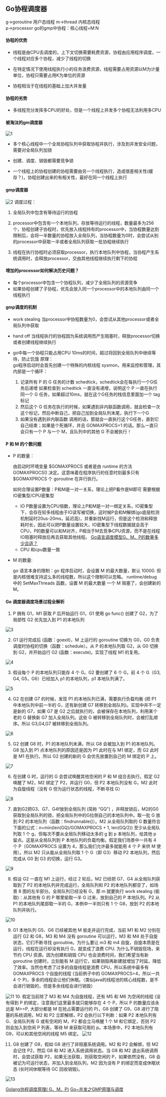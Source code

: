 ## Go协程调度器

g->goroutine   用户态线程
m->thread 内核态线程  
p->processor
go的gmp中协程：核心线程=M:N

#### 协程的优势

* 线程是由CPU去调度的，上下文切换需要耗费资源，协程由应用程序调度，一个线程对应多个协程，减少了线程的切换

* 在特定情况下使用线程执行小的任务浪费资源，线程需要占用资源以M为计量单位，协程只需要占用K为单位的资源

* 协程相当于在线程的基础上加大并发量

#### 协程的劣势

* 多线程充分发挥多CPU的好处，但是一个线程上并发多个协程无法利用多CPU

#### 被淘汰的gm调度器

<img src="./image/1.jpg" alt="1" />

* 多个核心线程中一个全局协程队列中获取协程并执行，涉及到并发安全问题，需要对全局队列加锁

* 创建、调度、销毁都需要竞争锁

* 一个线程上的协程创建的协程需要由另一个线程执行，造成很差相关性(缓存？)，协程创建出来的有相关性，最好在同一个线程上执行

#### gmp调度器

<img src="./image/2.jpg" alt="2" />
调度过程：

1. 全局队列中包含有等待运行的协程

2. processor中包含有一个本地队列，存放等待运行的线程，数量最多为256个，协程创建子协程时，优先放入线程持有的processor中，当协程数量达到限制后，会将一半数量的协程放入全局队列，当协程数量为0时，会尝试从别的processor中获取一半或者全局队列获取一批协程继续执行

3. 线程在执行协程时必须获取processor，执行本地队列中协程，当协程产生系统调用时，会释放processor，交由其他线程继续执行剩下的协程

#### 增加的processor如何解决历史问题？

* 每个processor中包含一个协程队列，减少了全局队列的资源竞争
* 如果协程创建了子协程，优先会放入同一个processor中的本地队列由同一个线程执行

#### gmp调度的机制

* work stealing
当processor中协程数量为0，会尝试从其他processor或者全局队列中获取
* hand off
当线程执行的协程因为系统调用而产生阻塞时，释放processor切换或者创建线程继续执行
* go中每一个协程只能占用CPU 10ms的时间，超过将回到全局队列中继续等待，防止饥饿
原理：  
    go程序启动时会首先创建一个特殊的内核线程 sysmon，用来监控和管理，其内部是一个循环：

    1. 记录所有 P 的 G 任务的计数 schedtick，schedtick会在每执行一个G任务后递增
        如果检查到 schedtick 一直没有递增，说明这个 P 一直在执行同一个 G 任务，如果超过10ms，就在这个G任务的栈信息里面加一个 tag 标记
    2. 然后这个 G 任务在执行的时候，如果遇到非内联函数调用，就会检查一次这个标记，然后中断自己，把自己加到全局队列末尾，执行下一个G
    3. 如果没有遇到非内联函数 调用的话，那就会一直执行这个G任务，直到它自己结束；如果是个死循环，并且 GOMAXPROCS=1 的话。那么一直只会只有一个 P 与一个 M，且队列中的其他 G 不会被执行！

#### P 和 M 的个数问题

* P 的数量：

    由启动时环境变量 $GOMAXPROCS 或者是由 runtime 的方法 GOMAXPROCS() 决定。这意味着在程序执行的任意时刻最多只有 $GOMAXPROCS 个 goroutine 在并行执行。

    如何合理设置P数量：P和M是一对一关系，理论上把P看作是M即可
    需要根据IO密集型/CPU密集型
    * IO
    P数量设置为CPU倍数，理论上P和M是一对一绑定关系，IO密集型下，会存在较多线程由于IO读写被切换，这时候P会和M解绑(go底层检测机制延时20us-20ms，延迟高)，并重新找M运行，但是这个检测和释放耗时长，因此可以把P数量设置较大，IO密集型下线程数据就会高于CPU，P的数量可以和M对齐，P相当于M去竞争CPU资源，而不是在线程IO阻塞时释放后再去获取其他线程。
    [Go语言调度模型G、M、P的数量多少合适？](https://www.jianshu.com/p/1a50330adf1b)
    * CPU
    和cpu数量一致

* M 的数量:

    go 语言本身的限制：go 程序启动时，会设置 M 的最大数量，默认 10000. 但是内核很难支持这么多的线程数，所以这个限制可以忽略。
    runtime/debug 中的 SetMaxThreads 函数，设置 M 的最大数量
    一个 M 阻塞了，会创建新的 M。

#### Go 调度器调度场景过程全解析

1. P 拥有 G1，M1 获取 P 后开始运行 G1，G1 使用 go func() 创建了 G2，为了局部性 G2 优先加入到 P1 的本地队列
<img src="./image/3.jpg" alt="3" />

2. G1 运行完成后 (函数：goexit)，M 上运行的 goroutine 切换为 G0，G0 负责调度时协程的切换（函数：schedule）。从 P 的本地队列取 G2，从 G0 切换到 G2，并开始运行 G2 (函数：execute)。实现了线程 M1 的复用。
<img src="./image/4.jpg" alt="4" />

3. 假设每个 P 的本地队列只能存 4 个 G。G2 要创建了 6 个 G，前 4 个 G（G3, G4, G5，G6）已经加入 p1 的本地队列，p1 本地队列满了。
<img src="./image/5.jpg" alt="5" />

4. G2 在创建 G7 的时候，发现 P1 的本地队列已满，需要执行负载均衡 (把 P1 中本地队列中前一半的 G，还有新创建 G7 转移到全局队列)。实现中并不一定是新的 G7，如果 G7 是 G2 之后就执行的，会被保存在本地队列，利用某个老的 G 替换新 G7 加入全局队列。这些 G 被转移到全局队列时，会被打乱顺序。所以 G3,G4,G7 被转移到全局队列。
<img src="./image/6.jpg" alt="6" />

5. G2 创建 G8 时，P1 的本地队列未满，所以 G8 会被加入到 P1 的本地队列。G8 加入到 P1 点本地队列的原因还是因为 P1 此时在与 M1 绑定，而 G2 此时是 M1 在执行。所以 G2 创建的新的 G 会优先放置到自己的 M 绑定的 P 上。
<img src="./image/7.jpg" alt="7" />

6. 在创建 G 时，运行的 G 会尝试唤醒其他空闲的 P 和 M 组合去执行。假定 G2 唤醒了 M2，M2 绑定了 P2，并运行 G0，但 P2 本地队列没有 G，M2 此时为自旋线程（没有 G 但为运行状态的线程，不断寻找 G）
<img src="./image/8.jpg" alt="8" />

7. 直到G2把G3、G7、G4f放到全局队列 (简称 “GQ”) ，并释放锁后，M2的G0获取到全局队列的锁，把全局队列中的G拉倒自己的本地队列中。取一批 G 放到 P2 的本地队列（函数：findrunnable()）。M2 从全局队列取的 G 数量符合下面的公式：n=min(len(GQ)/GOMAXPROCS + 1, len(GQ/2))
至少从全局队列取 1 个 g，但每次不要从全局队列移动太多的 g 到 p 本地队列，给其他 p 留点。这是从全局队列到 P 本地队列的负载均衡。假定我们场景中一共有 4 个 P（GOMAXPROCS 设置为 4，那么我们允许最多就能用 4 个 P 来供 M 使用）。所以 M2 只从能从全局队列取 1 个 G（即 G3）移动 P2 本地队列，然后完成从 G0 到 G3 的切换，运行 G3。
<img src="./image/9.jpg" alt="9" />

8. 假设 G2 一直在 M1 上运行，经过 2 轮后，M2 已经把 G7、G4 从全局队列获取到了 P2 的本地队列并完成运行，全局队列和 P2 的本地队列都空了，如场景 8 图的左半部分。全局队列已经没有 G，那 m 就要执行 work stealing (偷取)：从其他有 G 的 P 哪里偷取一半 G 过来，放到自己的 P 本地队列。P2 从 P1 的本地队列尾部取一半的 G，本例中一半则只有 1 个 G8，放到 P2 的本地队列并执行。
<img src="./image/10.jpg" alt="10" />

9. G1 本地队列 G5、G6 已经被其他 M 偷走并运行完成，当前 M1 和 M2 分别在运行 G2 和 G8，M3 和 M4 没有 goroutine 可以运行，M3 和 M4 处于自旋状态，它们不断寻找 goroutine。为什么要让 m3 和 m4 自旋，自旋本质是在运行，线程在运行却没有执行 G，就变成了浪费 CPU. 为什么不销毁现场，来节约 CPU 资源。因为创建和销毁 CPU 也会浪费时间，我们希望当有新 goroutine 创建时，立刻能有 M 运行它，如果销毁再新建就增加了时延，降低了效率。当然也考虑了过多的自旋线程是浪费 CPU，所以系统中最多有 GOMAXPROCS 个自旋的线程 (当前例子中的 GOMAXPROCS=4，所以一共 4 个 P)，多余的线程会让他们休眠。（类似java的线程池的核心线程数，是不会进行销毁的，但是多余线程会进行销毁）
<img src="./image/11.jpg" alt="11" />
10. 假定当前除了 M3 和 M4 为自旋线程，还有 M5 和 M6 为空闲的线程 (没有得到 P 的绑定，注意我们这里最多就只能够存在 4 个 P，所以 P 的数量应该永远是 M>=P, 大部分都是 M 在抢占需要运行的 P)，G8 创建了 G9，G8 进行了阻塞的系统调用，M2 和 P2 立即解绑，P2 会执行以下判断：如果 P2 本地队列有 G、全局队列有 G 或有空闲的 M，P2 都会立马唤醒 1 个 M 和它绑定，否则 P2 则会加入到空闲 P 列表，等待 M 来获取可用的 p。本场景中，P2 本地队列有 G9，可以和其他空闲的线程 M5 绑定。
<img src="./image/12.jpg" alt="12" />
 
11. G8 创建了 G9，假如 G8 进行了非阻塞系统调用。M2 和 P2 会解绑，但 M2 会记住 P2，然后 G8 和 M2 进入系统调用状态。当 G8 和 M2 退出系统调用时，会尝试获取 P2，如果无法获取，则获取空闲的 P，如果依然没有，G8 会被记为可运行状态，并加入到全局队列，M2 因为没有 P 的绑定而变成休眠状态 (长时间休眠等待 GC 回收销毁)。
<img src="./image/13.jpg" alt="13" />

[Golang协程调度原理( G、M、P)](https://www.cnblogs.com/wt645631686/p/13915625.html)
[Go~并发之GMP原理与调度](https://blog.csdn.net/Shangxingya/article/details/124064227)
